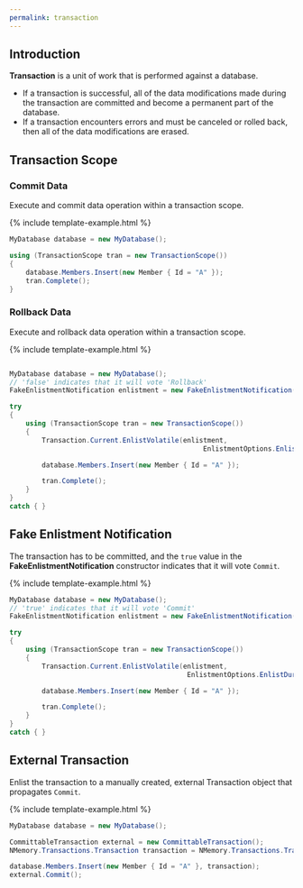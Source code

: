 ```yaml
---
permalink: transaction
---
```


## Introduction

**Transaction** is a unit of work that is performed against a database. 

 - If a transaction is successful, all of the data modifications made during the transaction are committed and become a permanent part of the database.
 - If a transaction encounters errors and must be canceled or rolled back, then all of the data modifications are erased.

## Transaction Scope

### Commit Data

Execute and commit data operation within a transaction scope.

{% include template-example.html %} 
```csharp
MyDatabase database = new MyDatabase();

using (TransactionScope tran = new TransactionScope())
{
    database.Members.Insert(new Member { Id = "A" });
    tran.Complete();
}
```

### Rollback Data

Execute and rollback data operation within a transaction scope.

{% include template-example.html %} 
```csharp

MyDatabase database = new MyDatabase();
// 'false' indicates that it will vote 'Rollback'
FakeEnlistmentNotification enlistment = new FakeEnlistmentNotification(false);

try
{
    using (TransactionScope tran = new TransactionScope())
    {
        Transaction.Current.EnlistVolatile(enlistment, 
                                                EnlistmentOptions.EnlistDuringPrepareRequired);

        database.Members.Insert(new Member { Id = "A" });

        tran.Complete();
    }
}
catch { }
```

## Fake Enlistment Notification

The transaction has to be committed, and the `true` value in the **FakeEnlistmentNotification** constructor indicates that it will vote `Commit`.

{% include template-example.html %} 
```csharp
MyDatabase database = new MyDatabase();
// 'true' indicates that it will vote 'Commit'
FakeEnlistmentNotification enlistment = new FakeEnlistmentNotification(true);

try
{
    using (TransactionScope tran = new TransactionScope())
    {
        Transaction.Current.EnlistVolatile(enlistment, 
                                            EnlistmentOptions.EnlistDuringPrepareRequired);

        database.Members.Insert(new Member { Id = "A" });

        tran.Complete();
    }
}
catch { }
```

## External Transaction

Enlist the transaction to a manually created, external Transaction object that propagates `Commit`.

{% include template-example.html %} 
```csharp
MyDatabase database = new MyDatabase();

CommittableTransaction external = new CommittableTransaction();
NMemory.Transactions.Transaction transaction = NMemory.Transactions.Transaction.Create(external);

database.Members.Insert(new Member { Id = "A" }, transaction);
external.Commit();

```
